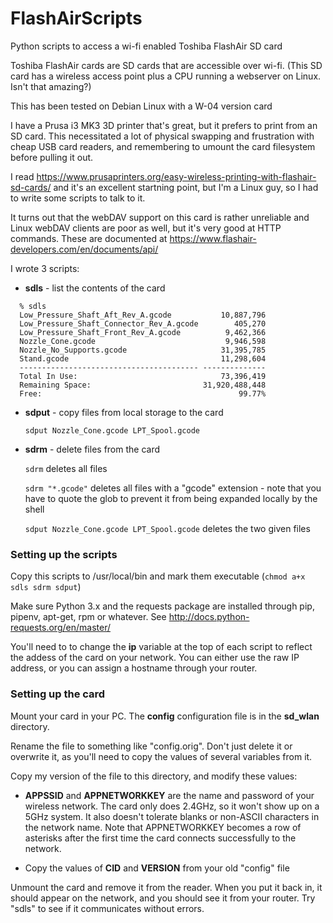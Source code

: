 # FlashAirScripts
Python scripts to access a wi-fi enabled Toshiba FlashAir SD card

Toshiba FlashAir cards are SD cards that are accessible over wi-fi.
(This SD card has a wireless access point plus a CPU running a webserver on
Linux. Isn't that amazing?)

This has been tested on Debian Linux with a W-04 version card

I have a Prusa i3 MK3 3D printer that's great, but it prefers to print from an
SD card. This necessitated a lot of physical swapping and frustration with
cheap USB card readers, and remembering to umount the card filesystem before
pulling it out.

I read
https://www.prusaprinters.org/easy-wireless-printing-with-flashair-sd-cards/
and it's an excellent startning point, but I'm a Linux guy, so I had to write
some scripts to talk to it.

It turns out that the webDAV support on this card is rather unreliable and
Linux webDAV clients are poor as well, but it's very good at HTTP
commands. These are documented at
https://www.flashair-developers.com/en/documents/api/

I wrote 3 scripts:

* **sdls**  - list the contents of the card

```
  % sdls
  Low_Pressure_Shaft_Aft_Rev_A.gcode           10,887,796
  Low_Pressure_Shaft_Connector_Rev_A.gcode        405,270
  Low_Pressure_Shaft_Front_Rev_A.gcode          9,462,366
  Nozzle_Cone.gcode                             9,946,598
  Nozzle_No_Supports.gcode                     31,395,785
  Stand.gcode                                  11,298,604
  ---------------------------------------- --------------
  Total In Use:                                73,396,419
  Remaining Space:                         31,920,488,448
  Free:                                            99.77%
```

* **sdput** - copy files from local storage to the card

  `sdput Nozzle_Cone.gcode LPT_Spool.gcode`

* **sdrm** - delete files from the card

  `sdrm` deletes all files

  `sdrm "*.gcode"` deletes all files with a "gcode" extension - note that you
  have to quote the glob to prevent it from being expanded locally by the
  shell

  `sdput Nozzle_Cone.gcode LPT_Spool.gcode` deletes the two given files

### Setting up the scripts

Copy this scripts to /usr/local/bin and mark them executable (`chmod a+x sdls sdrm sdput`)

Make sure Python 3.x and the requests package are installed through pip,
pipenv, apt-get, rpm or whatever. See
http://docs.python-requests.org/en/master/

You'll need to to change the **ip** variable at the top of each script to
reflect the addess of the card on your network. You can either use the raw IP
address, or you can assign a hostname through your router.

### Setting up the card

Mount your card in your PC. The **config** configuration file is in the
**sd_wlan** directory.

Rename the file to something like "config.orig". Don't just delete it or
overwrite it, as you'll need to copy the values of several variables from it.

Copy my version of the file to this directory, and modify these values:

* **APPSSID** and **APPNETWORKKEY** are the name and password of your wireless
  network.  The card only does 2.4GHz, so it won't show up on a 5GHz system.
  It also doesn't tolerate blanks or non-ASCII characters in the network
  name. Note that APPNETWORKKEY becomes a row of asterisks after the first
  time the card connects successfully to the network.

* Copy the values of **CID** and **VERSION** from your old "config" file

Unmount the card and remove it from the reader. When you put it back in, it
should appear on the network, and you should see it from your router. Try
"sdls" to see if it communicates without errors.
